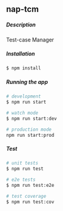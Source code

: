 ## nap-tcm

##### Description

Test-case Manager

##### Installation

```bash
$ npm install
```

##### Running the app

```bash
# development
$ npm run start

# watch mode
$ npm run start:dev

# production mode
npm run start:prod
```

##### Test

```bash
# unit tests
$ npm run test

# e2e tests
$ npm run test:e2e

# test coverage
$ npm run test:cov
```

